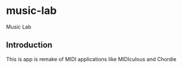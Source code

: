 # music-lab
Music Lab

## Introduction
This is app is remake of MIDI applications like MIDIculous and Chordie
